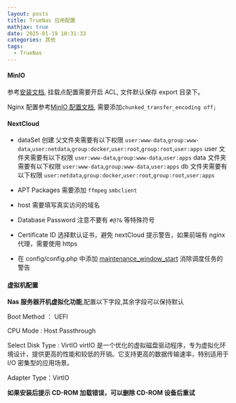 ```yaml
---
layout: posts
title: TrueNas 应用配置
mathjax: true
date: 2025-01-19 10:31:33
categories: 其他
tags:
  - TrueNas
---
```


#### MinIO

参考[安装文档](https://www.truenas.com/docs/truenasapps/stableapps/minioapp/), 挂载点配置需要开启 ACL, 文件默认保存 export 目录下。

Nginx 配置参考[MinIO 配置文档](https://min.io/docs/minio/linux/integrations/setup-nginx-proxy-with-minio.html), 需要添加`chunked_transfer_encoding off;`

#### NextCloud

- dataSet 创建
  父文件夹需要有以下权限 `user:www-data`,`group:www-data`,`user:netdata`,`group:docker`,`user:root`,`group:root`,`user:apps`
  user 文件夹需要有以下权限 `user:www-data`,`group:www-data`,`user:apps`
  data 文件夹需要有以下权限 `user:www-data`,`group:www-data`,`user:apps`
  db 文件夹需要有以下权限 `user:netdata`,`group:docker`,`user:root`,`group:root`,`user:apps`

- APT Packages 需要添加 `ffmpeg` `smbclient`
- host 需要填写真实访问的域名
- Database Password 注意不要有 `#@?&` 等特殊符号
- Certificate ID 选择默认证书，避免 nextCloud 提示警告，如果前端有 nginx 代理，需要使用 https
- 在 config/config.php 中添加 [maintenance_window_start](https://docs.nextcloud.com/server/30/admin_manual/configuration_server/background_jobs_configuration.html#parameters) 消除调度任务的警告

#### 虚拟机配置

**Nas 服务器开机虚拟化功能**,配置以下字段,其余字段可以保持默认

Boot Method ： UEFI

CPU Mode : Host Passthrough

Select Disk Type : VirtIO
virtIO 是一个优化的虚拟磁盘驱动程序，专为虚拟化环境设计，提供更高的性能和较低的开销。它支持更高的数据传输速率，特别适用于 I/O 密集型的应用场景。

Adapter Type：VirtIO

**如果安装后提示 CD-ROM 加载错误，可以删除 CD-ROM 设备后重试**
